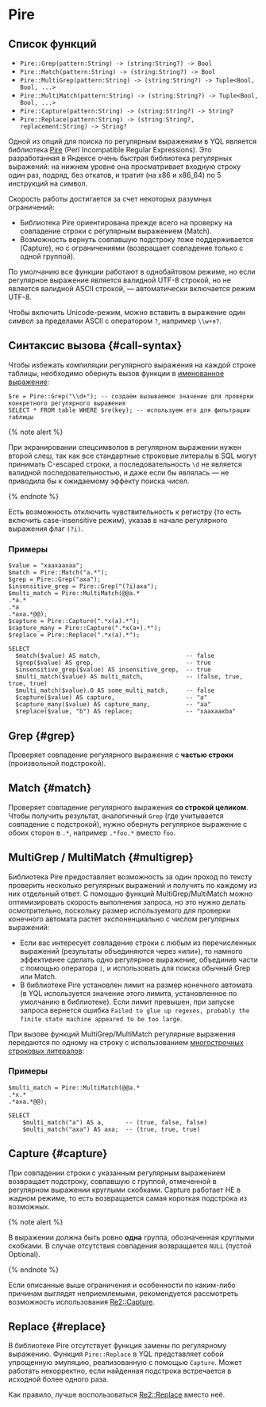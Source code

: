 # Pire

## Список функций

* ```Pire::Grep(pattern:String) -> (string:String?) -> Bool```
* ```Pire::Match(pattern:String) -> (string:String?) -> Bool```
* ```Pire::MultiGrep(pattern:String) -> (string:String?) -> Tuple<Bool, Bool, ...>```
* ```Pire::MultiMatch(pattern:String) -> (string:String?) -> Tuple<Bool, Bool, ...>```
* ```Pire::Capture(pattern:String) -> (string:String?) -> String?```
* ```Pire::Replace(pattern:String) -> (string:String?, replacement:String) -> String?```

Одной из опций для поиска по регулярным выражениям в YQL является библиотека [Pire](https://github.com/yandex/pire) (Perl Incompatible Regular Expressions). Это разработанная в Яндексе очень быстрая библиотека регулярных выражений: на нижнем уровне она просматривает входную строку один раз, подряд, без откатов, и тратит (на x86 и x86_64) по 5 инструкций на символ.

Скорость работы достигается за счет некоторых разумных ограничений:

* Библиотека Pire ориентирована прежде всего на проверку на совпадение строки с регулярным выражением (Match).
* Возможность вернуть совпавшую подстроку тоже поддерживается (Capture), но с ограничениями (возвращает совпадение только с одной группой).

По умолчанию все функции работают в однобайтовом режиме, но если регулярное выражение является валидной UTF-8 строкой, но не является валидной ASCII строкой, — автоматически включается режим UTF-8.

Чтобы включить Unicode-режим, можно вставить в выражение один символ за пределами ASCII с оператором `?`, например `\\w+я?`.

## Синтаксис вызова {#call-syntax}

Чтобы избежать компиляции регулярного выражения на каждой строке таблицы, необходимо обернуть вызов функции в [именованное выражение](../../syntax/expressions.md#named-nodes):

```yql
$re = Pire::Grep("\\d+"); -- создаем вызываемое значение для проверки конкретного регулярного выражения
SELECT * FROM table WHERE $re(key); -- используем его для фильтрации таблицы
```

{% note alert %}

При экранировании спецсимволов в регулярном выражении нужен второй слеш, так как все стандартные строковые литералы в SQL могут принимать С-escaped строки, а последовательность `\d` не является валидной последовательностью, и даже если бы являлась — не приводила бы к ожидаемому эффекту поиска чисел.

{% endnote %}

Есть возможность отключить чувствительность к регистру (то есть включить case-insensitive режим), указав в начале регулярного выражения флаг `(?i)`.

### Примеры

```yql
$value = "xaaxaaxaa";
$match = Pire::Match("a.*");
$grep = Pire::Grep("axa");
$insensitive_grep = Pire::Grep("(?i)axa");
$multi_match = Pire::MultiMatch(@@a.*
.*a.*
.*a
.*axa.*@@);
$capture = Pire::Capture(".*x(a).*");
$capture_many = Pire::Capture(".*x(a+).*");
$replace = Pire::Replace(".*x(a).*");

SELECT
  $match($value) AS match,                        -- false
  $grep($value) AS grep,                          -- true
  $insensitive_grep($value) AS insensitive_grep,  -- true
  $multi_match($value) AS multi_match,            -- (false, true, true, true)
  $multi_match($value).0 AS some_multi_match,     -- false
  $capture($value) AS capture,                    -- "a"
  $capture_many($value) AS capture_many,          -- "aa"
  $replace($value, "b") AS replace;               -- "xaaxaaxba"
```

## Grep {#grep}

Проверяет совпадение регулярного выражения с **частью строки** (произвольной подстрокой).

## Match {#match}

Проверяет совпадение регулярного выражения **со строкой целиком**.
Чтобы получить результат, аналогичный `Grep` (где учитывается совпадение с подстрокой), нужно обернуть регулярное выражение с обоих сторон в `.*`, например `.*foo.*` вместо `foo`.

## MultiGrep / MultiMatch {#multigrep}

Библиотека Pire предоставляет возможность за один проход по тексту проверить несколько регулярных выражений и получить по каждому из них отдельный ответ.
С помощью функций MultiGrep/MultiMatch можно оптимизировать скорость выполнения запроса, но это нужно делать осмотрительно, поскольку размер используемого для проверки конечного автомата растет экспоненциально с числом регулярных выражений:

* Если вас интересует совпадение строки с любым из перечисленных выражений (результаты объединяются через «или»), то намного эффективнее сделать одно регулярное выражение, объединив части с помощью оператора `|`, и использовать для поиска обычный Grep или Match.
* В библиотеке Pire установлен лимит на размер конечного автомата (в YQL используется значение этого лимита, установленное по умолчанию в библиотеке). Если лимит превышен, при запуске запроса вернется ошибка `Failed to glue up regexes, probably the finite state machine appeared to be too large`.

При вызове функций MultiGrep/MultiMatch регулярные выражения передаются по одному на строку с использованием [многострочных строковых литералов](../../syntax/expressions.md#multiline-string-literals):

### Примеры

```yql
$multi_match = Pire::MultiMatch(@@a.*
.*x.*
.*axa.*@@);

SELECT
    $multi_match("a") AS a,      -- (true, false, false)
    $multi_match("axa") AS axa;  -- (true, true, true)
```

## Capture {#capture}

При совпадении строки с указанным регулярным выражением возвращает подстроку, совпавшую с группой, отмеченной в регулярном выражении круглыми скобками.
Capture работает НЕ в жадном режиме, то есть возвращается самая короткая подстрока из возможных.

{% note alert %}

В выражении должна быть ровно **одна** группа, обозначенная круглыми скобками. В случае отсутствия совпадения возвращается `NULL` (пустой Optional).

{% endnote %}

Если описанные выше ограничения и особенности по каким-либо причинам выглядят неприемлемыми, рекомендуется рассмотреть возможность использования [Re2::Capture](re2.md#capture).

## Replace {#replace}

В библиотеке Pire отсутствует функция замены по регулярному выражению. Функция `Pire::Replace` в YQL представляет собой упрощенную эмуляцию, реализованную с помощью `Capture`. Может работать некорректно, если найденная подстрока встречается в исходной более одного раза.

Как правило, лучше воспользоваться [Re2::Replace](re2.md#replace) вместо неё.
